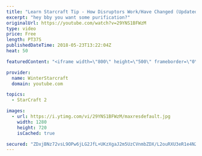 ```yaml
---
title: "Learn Starcraft Tip - How Disruptors Work/Have Changed (Updated Patch 4.0 2018)"
excerpt: "hey bby you want some purification?"
originalUrl: https://youtube.com/watch?v=29YNS1BFWzM
type: video
price: Free
length: PT37S
publishedDateTime: 2018-05-23T13:22:04Z
heat: 50

featuredContent: "<iframe width=\"800\" height=\"500\" frameborder=\"0\" src=\"https://www.youtube.com/embed/29YNS1BFWzM\" allow=\"accelerometer; autoplay; encrypted-media; gyroscope; picture-in-picture\" allowfullscreen></iframe>"

provider:
  name: WinterStarcraft
  domain: youtube.com

topics:
  - StarCraft 2

images:
  - url: https://i.ytimg.com/vi/29YNS1BFWzM/maxresdefault.jpg
    width: 1280
    height: 720
    isCached: true

secured: "ZDxjBNz72vsL9OPw6jLG2JfL+UKzXgaJ2m5UzCVnmbZDX/L2ouRXU3eR1e4N2XIimHcwH3kSCUhvYI6jH+SOviIchUSDikgiJVw1W3DDF9ghnlM0MEWqWJNsjchBzhid/ldWSC7ZMamXW1ktshF/0jrItdY5CiWInY+SW4ifRAnuzVC8/muLY1qdV3GQ4UTL7h3ryYpTXtkLYEWG1nE/1jXhvjqtE1OuMYOYXVasw/DZHGyuZQOPRNEwr6jG1n4c6atwQEqnzI7XPjg8m0bkA/IsSYM/RSz1DV9w1ePOyDf+YIbc6VueB5PXXhTTPXlVyAahAgYFtJThnsmN75qUzJxC1zzIIbXE4zw11ASrdf8iZXmmRVweE9/wg3shMwHVPdiJS7gbAUDB07862WUxmNn9Z+B8zzrK4RGTBlbQU5E=;068qKD3sNIkstq7JdHtjJw=="
---
```



